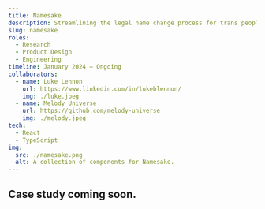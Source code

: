 ```yaml
---
title: Namesake
description: Streamlining the legal name change process for trans people in the U.S.
slug: namesake
roles:
  - Research
  - Product Design
  - Engineering
timeline: January 2024 – Ongoing
collaborators: 
  - name: Luke Lennon
    url: https://www.linkedin.com/in/lukeblennon/
    img: ./luke.jpeg
  - name: Melody Universe
    url: https://github.com/melody-universe
    img: ./melody.jpeg
tech:
  - React
  - TypeScript
img:
  src: ./namesake.png
  alt: A collection of components for Namesake.
---
```


## Case study coming soon.
